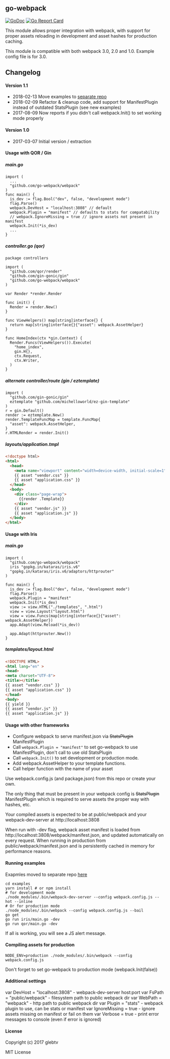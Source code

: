 ## go-webpack

[![GoDoc](https://godoc.org/github.com/go-webpack/webpack?status.svg)](https://godoc.org/github.com/go-webpack/webpack)
[![Go Report Card](https://goreportcard.com/badge/github.com/go-webpack/webpack)](https://goreportcard.com/report/github.com/go-webpack/webpack)

This module allows proper integration with webpack, with support for proper assets reloading in development and asset hashes for production caching.

This module is compatible with both webpack 3.0, 2.0 and 1.0. Example config file is for 3.0.

## Changelog

#### Version 1.1

- 2018-02-13 Move examples to [separate repo](https://github.com/go-webpack/examples)
- 2018-02-09 Refactor & cleanup code, add support for ManifestPlugin instead of outdated StatsPlugin (see new examples)
- 2017-08-09 Now reports if you didn't call webpack.Init() to set working mode properly

#### Version 1.0

- 2017-03-07 Initial version / extraction

#### Usage with QOR / Gin
##### main.go
```golang
import (
  ...
  "github.com/go-webpack/webpack"
)
func main() {
  is_dev := flag.Bool("dev", false, "development mode")
  flag.Parse()
  webpack.DevHost = "localhost:3808" // default
  webpack.Plugin = "manifest" // defaults to stats for compatability
  // webpack.IgnoreMissing = true // ignore assets not present in manifest
  webpack.Init(*is_dev)
  ...
}
```

##### controller.go (qor)
```golang
package controllers

import (
  "github.com/qor/render"
  "github.com/gin-gonic/gin"
  "github.com/go-webpack/webpack"
)

var Render *render.Render

func init() {
  Render = render.New()
}

func ViewHelpers() map[string]interface{} {
  return map[string]interface{}{"asset": webpack.AssetHelper}
}

func HomeIndex(ctx *gin.Context) {
  Render.Funcs(ViewHelpers()).Execute(
    "home_index",
    gin.H{},
    ctx.Request,
    ctx.Writer,
  )
}
```

##### alternate controller/route (gin / eztemplate)

```golang
import (
  "github.com/gin-gonic/gin"
  eztemplate "github.com/michelloworld/ez-gin-template"
)
r = gin.Default()
render := eztemplate.New()
render.TemplateFuncMap = template.FuncMap{
  "asset": webpack.AssetHelper,
}
r.HTMLRender = render.Init()
```

##### layouts/application.tmpl

```html
<!doctype html>
<html>
  <head>
    <meta name="viewport" content="width=device-width, initial-scale=1" />
    {{ asset "vendor.css" }}
    {{ asset "application.css" }}
  </head>
  <body>
    <div class="page-wrap">
      {{render .Template}}
    </div>
    {{ asset "vendor.js" }}
    {{ asset "application.js" }}
  </body>
</html>
```

#### Usage with Iris

##### main.go

```golang
import (
  "github.com/go-webpack/webpack"
  iris "gopkg.in/kataras/iris.v6"
  "gopkg.in/kataras/iris.v6/adaptors/httprouter"
)

func main() {
  is_dev := flag.Bool("dev", false, "development mode")
  flag.Parse()
  webpack.Plugin = "manifest"
  webpack.Init(*is_dev)
  view := view.HTML("./templates", ".html")
  view = view.Layout("layout.html")
  view = view.Funcs(map[string]interface{}{"asset": webpack.AssetHelper})
  app.Adapt(view.Reload(*is_dev))

  app.Adapt(httprouter.New())
}
```

##### templates/layout.html
```html
<!DOCTYPE HTML>
<html lang="en" >
<head>
<meta charset="UTF-8">
<title></title>
{{ asset "vendor.css" }}
{{ asset "application.css" }}
</head>
<body>
{{ yield }}
{{ asset "vendor.js" }}
{{ asset "application.js" }}
```

#### Usage with other frameworks

- Configure webpack to serve manifest.json via ~~StatsPlugin~~ ManifestPlugin
- Call ```webpack.Plugin = "manifest"``` to set go-webpack to use ManifestPlugin, don't call to use old StatsPlugin
- Call ```webpack.Init()``` to set development or production mode.
- Add webpack.AssetHelper to your template functions.
- Call helper function with the name of your asset

Use webpack.config.js (and package.json) from this repo or create your own.

The only thing that must be present in your webpack config is ~~StatsPlugin~~ ManifestPlugin which is required to serve assets the proper way with hashes, etc.

Your compiled assets is expected to be at public/webpack and your webpack-dev-server at http://localhost:3808

When run with -dev flag, webpack asset manifest is loaded from http://localhost:3808/webpack/manifest.json, and updated automatically on every request. When running in production from public/webpack/manifest.json and is persistently cached in memory for performance reasons.

#### Running examples

Exapmles moved to separate repo [here](https://github.com/go-webpack/examples)

```
cd examples
yarn install # or npm install
# for development mode
./node_modules/.bin/webpack-dev-server --config webpack.config.js --hot --inline
# Or for production mode
./node_modules/.bin/webpack --config webpack.config.js --bail
go get
go run iris/main.go -dev
go run qor/main.go -dev
```

If all is working, you will see a JS alert message.

#### Compiling assets for production

```
NODE_ENV=production ./node_modules/.bin/webpack --config webpack.config.js
```
Don't forget to set go-webpack to production mode (webpack.Init(false))

#### Additional settings

var DevHost = "localhost:3808" - webpack-dev-server host:port
var FsPath = "public/webpack" - filesystem path to public webpack dir
var WebPath = "webpack" - http path to public webpack dir
var Plugin = "stats" - webpack plugin to use, can be stats or manifest
var IgnoreMissing = true - ignore assets missing on manifest or fail on them
var Verbose = true - print error messages to console (even if error is ignored)

#### License

Copyright (c) 2017 glebtv

MIT License


